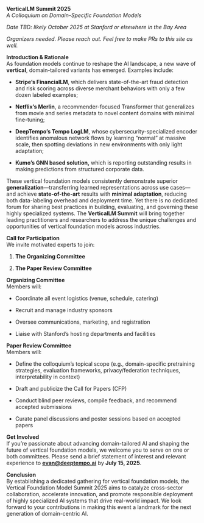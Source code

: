 **VerticalLM Summit 2025**  
 *A Colloquium on Domain-Specific Foundation Models*
 
 *Date TBD:  likely October 2025 at Stanford or elsewhere in the Bay Area*

 *Organizers needed.  Please reach out.  Feel free to make PRs to this site as well.*

**Introduction & Rationale**  
 As foundation models continue to reshape the AI landscape, a new wave of **vertical**, domain-tailored variants has emerged. Examples include:

* **Stripe’s FinancialLM**, which delivers state-of-the-art fraud detection and risk scoring across diverse merchant behaviors with only a few dozen labeled examples;

* **Netflix’s Merlin**, a recommender-focused Transformer that generalizes from movie and series metadata to novel content domains with minimal fine-tuning;

* **DeepTempo’s Tempo LogLM**, whose cybersecurity-specialized encoder identifies anomalous network flows by learning “normal” at massive scale, then spotting deviations in new environments with only light adaptation;

* **Kumo’s GNN based solution,** which is reporting outstanding results in making predictions from structured corporate data.

These vertical foundation models consistently demonstrate superior **generalization**—transferring learned representations across use cases—and achieve **state-of-the-art** results with **minimal adaptation**, reducing both data-labeling overhead and deployment time. Yet there is no dedicated forum for sharing best practices in building, evaluating, and governing these highly specialized systems. The **VerticalLM Summit** will bring together leading practitioners and researchers to address the unique challenges and opportunities of vertical foundation models across industries.

**Call for Participation**  
 We invite motivated experts to join:

1. **The Organizing Committee**

2. **The Paper Review Committee**

**Organizing Committee**  
 Members will:

* Coordinate all event logistics (venue, schedule, catering)

* Recruit and manage industry sponsors

* Oversee communications, marketing, and registration

* Liaise with Stanford’s hosting departments and facilities

**Paper Review Committee**  
 Members will:

* Define the colloquium’s topical scope (e.g., domain-specific pretraining strategies, evaluation frameworks, privacy/federation techniques, interpretability in context)

* Draft and publicize the Call for Papers (CFP)

* Conduct blind peer reviews, compile feedback, and recommend accepted submissions

* Curate panel discussions and poster sessions based on accepted papers

**Get Involved**  
If you’re passionate about advancing domain-tailored AI and shaping the future of vertical foundation models, we welcome you to serve on one or both committees. Please send a brief statement of interest and relevant experience to **evan@deeptempo.ai** by **July 15, 2025**.

**Conclusion**  
By establishing a dedicated gathering for vertical foundation models, the Vertical Foundation Model Summit 2025 aims to catalyze cross-sector collaboration, accelerate innovation, and promote responsible deployment of highly specialized AI systems that drive real-world impact. We look forward to your contributions in making this event a landmark for the next generation of domain-centric AI.

